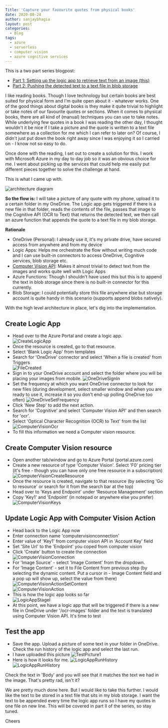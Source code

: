 ```yaml
---
Title: 'Capture your favourite quotes from physical books'
date: 2020-08-24
author: sanjaybhagia
layout: post
categories:
  - Blog
tags:
  - azure
  - serverless
  - computer vision
  - azure cognitive services
---
```


This is a two part series blogpost:<br/>
- [Part 1: Setting up the logic app to retrieve text from an image (this)](/2020/08/24/capture-quotes-from-books)
- [Part 2: Pushing the detected text to a text file in blob storage](/2020/08/25/capture-quotes-from-books-2)

I like reading books. Though I love technology but certain books are best suited for physical form and I'm quite open about it - whatever works. One of the good things about digital books is they make it quite trivial to highlight or take notes of our favourite quotes or sections. When it comes to physical books, there are all kind of (manual) techniques you can use to take notes. While underlying few quotes in a book I was reading the other day, I thought wouldn't it be nice if I take a picture and the quote is written to a text file somewhere as a collection for me which I can refer to later on? Of course, I didn't just put down the book right away since I was enjoying it so I carried on - I know not so easy to do. 

Once done with the reading, I set out to create a solution for this. I work with Microsoft Azure in my day to day job so it was an obvious choice for me. I went about picking up the services that could help me easily put different pieces together to solve the challenge at hand. 

This is what I came up with. 

![architecture diagram](/images/capturequotes.drawio.png 'Archietcture Diagram')

**So the flow is:** I will take a picture of any quote with my phone, upload it to a certain folder in my OneDrive. The Logic app gets triggered if there is a new file in that folder, reads the contents of the file, passes that image to the Cognitive API (OCR to Text) that returns the detected text, we then call an azure function that appends the quote to a text file in my blob storage.

**Rationale**
- OneDrive (Personal): I already use it, it's my private drive, have secured access from anywhere and from my device
- Logic Apps: Helps me orchestrate the flow without writing much code and I can use built-in connectors to access OneDrive, Cognitive services, blob storage etc. 
- [Computer Vision API](https://docs.microsoft.com/en-au/azure/cognitive-services/computer-vision/): Makes it almost trivial to detect text from the images and works quite well with Logic Apps
- Azure Functions: Though I shouldn't have used this but this is to append the text in blob storage since there is no built-in connector for this currently. 
- Blob Storage: I could potentially store this file anywhere else but storage account is quite handy in this scenario (supports append blobs natively). 

With the high level architecture in place, let's dig into the implementation. 

## Create Logic App
- Head over to the Azure Portal and create a logic app.<br/>
![CreateLogicApp](/images/translate-quotes-create-logicapp.png)<br/>
- Once the resource is created, go to that resource. 
- Select 'Blank Logic App' from templates
- Search for 'OneDrive' connector and select 'When a file is created' from Triggers<br/>
![FileCreated](/images/translate-quotes-onedrive-filecreated.png)<br/>
- Sign in to your OneDrive account and select the folder where you will be placing your images from mobile.
![OneDriveSignIn](/images/translate-quotes-onedrive-signin.png)
- Set the frequency at which you want OneDrive connector to look for new files (during development, select smaller window and when you are ready to use it, increase it so you don't end-up polling OneDrive too often)
![OneDriveSetFrequency](/images/translate-quotes-onedrive-setfrequency.png)
- Click 'New Step' to add the next action. 
- Search for 'Cognitive' and select 'Computer Vision API' and then search for 'ocr'. 
- Select 'Optical Character Recognition (OCR) to Text' from the list<br/>
  ![ComputerVisionOcr](/images/translate-quotes-computervision-ocr-text.png)
- To fill this information we need a Computer vision resource.

## Create Computer Vision resource
- Open another tab/window and go to Azure Portal (portal.azure.com)
- Create a new resource of type 'Computer Vision'. Select 'F0' pricing tier (it's free - though you can have only one free resource in a subscription)
![ComputerVisionCreateResource](/images/translate-quotes-computervision-create.png)
- Once the resource is created, navigate to that resource (by selecting 'Go to resource' or search for it from the search bar at the top)
- Head over to 'Keys and Endpoint' under 'Resource  Management' section
- Copy 'Key1' and 'Endpoint' (in notepad or anywhere else you prefer)
![ComputerVisionKeys](/images/translate-quotes-computervision-keys.png)

## Update Logic App with Computer Vision Action
- Head back to the Logic App now
- Enter connection name 'computervisionconnection'
- Enter value of 'Key1' from computer vision API in 'Account Key' field
- Set 'Site Url' to the 'Endpoint' you coped from computer vision
- Click 'Create' button to create the connection<br/>
  ![ComputerVisionConnection](/images/translate-quotes-computervision-connection.png)
- For 'Image Source' - select 'Image Content' from the dropdown.
- For 'Image Content' - set it to File Content from previous step (by selecting the dynamic content. Put a cursor in - Image Content field and a pop up will show up, select the value from there) <br/>
  ![ComputerVisionActionSetContent](/images/translate-quotes-computervision-action-setcontent.png)<br/>
  ![ComputerVisionAction](/images/translate-quotes-computervision-action.png)
- This is how the logic app looks so far <br/>
  ![LogicAppStageI](/images/translate-quotes-logicapp-stagei.png)
- At this point, we have a logic app that will be triggered if there is a new file in OneDrive under '/ocr-images' folder and the text is translated using Computer Vision API. It's time to test
## Test the app
- Save the app. Upload a picture of some text in your folder in OneDrive. Check the run history of the logic app and select the last run.
- I have uploaded this picture
  ![TestPicture1](/images/translate-quotes-test-pic-1.jpg)
- Here is how it looks for me. 
  ![LogicAppRunHistory](/images/translate-quotes-logicapp-runhistory.png)
  ![LogicAppRunHistory](/images/translate-quotes-logicapp-stagei-success.png)

Check the text in 'Body' and you will see that it matches the text we had in the image. That's pretty rad, isn't it?

We are pretty much done here. But I would like to take this further. I would like the text to be stored in a text file that sits in my blob storage. I want the text to be appended every time the logic app runs so I have my quotes in one file on new line. This will be covered in part II of the series, so stay tuned. 


Cheers